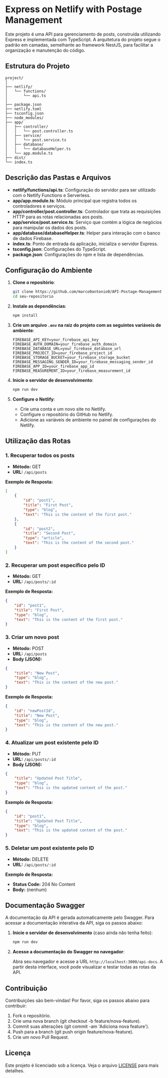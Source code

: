
# Express on Netlify with Postage Management

Este projeto é uma API para gerenciamento de posts, construída utilizando Express e implementada com TypeScript. A arquitetura do projeto segue o padrão em camadas, semelhante ao framework NestJS, para facilitar a organização e manutenção do código.

## Estrutura do Projeto

```plaintext
project/
│
├── netlify/
│   └── functions/
│       └── api.ts
│
├── package.json
├── netlify.toml
├── tsconfig.json
├── node_modules/
├── app/
│   ├── controller/
│   │   └── post.controller.ts
│   ├── service/
│   │   └── post.service.ts
│   ├── database/
│   │   └── databaseHelper.ts
│   └── app.module.ts
├── dist/
└── index.ts
```

## Descrição das Pastas e Arquivos

- **netlify/functions/api.ts**: Configuração do servidor para ser utilizado com o Netlify Functions e Serverless.
- **app/app.module.ts**: Módulo principal que registra todos os controladores e serviços.
- **app/controller/post.controller.ts**: Controlador que trata as requisições HTTP para as rotas relacionadas aos posts.
- **app/service/post.service.ts**: Serviço que contém a lógica de negócios para manipular os dados dos posts.
- **app/database/databaseHelper.ts**: Helper para interação com o banco de dados Firebase.
- **index.ts**: Ponto de entrada da aplicação, inicializa o servidor Express.
- **tsconfig.json**: Configurações do TypeScript.
- **package.json**: Configurações do npm e lista de dependências.

## Configuração do Ambiente

1. **Clone o repositório**:

    ```bash
    git clone https://github.com/marco0antonio0/API-Postage-Management
    cd seu-repositorio
    ```

2. **Instale as dependências**:

    ```bash
    npm install
    ```

3. **Crie um arquivo `.env` na raiz do projeto com as seguintes variáveis de ambiente**:

    ```plaintext
    FIREBASE_API_KEY=your_firebase_api_key
    FIREBASE_AUTH_DOMAIN=your_firebase_auth_domain
    FIREBASE_DATABASE_URL=your_firebase_database_url
    FIREBASE_PROJECT_ID=your_firebase_project_id
    FIREBASE_STORAGE_BUCKET=your_firebase_storage_bucket
    FIREBASE_MESSAGING_SENDER_ID=your_firebase_messaging_sender_id
    FIREBASE_APP_ID=your_firebase_app_id
    FIREBASE_MEASUREMENT_ID=your_firebase_measurement_id
    ```

4. **Inicie o servidor de desenvolvimento**:

    ```bash
    npm run dev
    ```

5. **Configure o Netlify**:

    - Crie uma conta e um novo site no Netlify.
    - Configure o repositório do GitHub no Netlify.
    - Adicione as variáveis de ambiente no painel de configurações do Netlify.

## Utilização das Rotas

### 1. Recuperar todos os posts

- **Método:** GET
- **URL:** `/api/posts`

**Exemplo de Resposta:**

```json
[
    {
        "id": "post1",
        "title": "First Post",
        "type": "blog",
        "text": "This is the content of the first post."
    },
    {
        "id": "post2",
        "title": "Second Post",
        "type": "article",
        "text": "This is the content of the second post."
    }
]
```

### 2. Recuperar um post específico pelo ID

- **Método:** GET
- **URL:** `/api/posts/:id`

**Exemplo de Resposta:**

```json
{
    "id": "post1",
    "title": "First Post",
    "type": "blog",
    "text": "This is the content of the first post."
}
```

### 3. Criar um novo post

- **Método:** POST
- **URL:** `/api/posts`
- **Body (JSON):**

```json
{
    "title": "New Post",
    "type": "blog",
    "text": "This is the content of the new post."
}
```

**Exemplo de Resposta:**

```json
{
    "id": "newPostId",
    "title": "New Post",
    "type": "blog",
    "text": "This is the content of the new post."
}
```

### 4. Atualizar um post existente pelo ID

- **Método:** PUT
- **URL:** `/api/posts/:id`
- **Body (JSON):**

```json
{
    "title": "Updated Post Title",
    "type": "blog",
    "text": "This is the updated content of the post."
}
```

**Exemplo de Resposta:**

```json
{
    "id": "post1",
    "title": "Updated Post Title",
    "type": "blog",
    "text": "This is the updated content of the post."
}
```

### 5. Deletar um post existente pelo ID

- **Método:** DELETE
- **URL:** `/api/posts/:id`

**Exemplo de Resposta:**

- **Status Code:** 204 No Content
- **Body:** (nenhum)

## Documentação Swagger

A documentação da API é gerada automaticamente pelo Swagger. Para acessar a documentação interativa da API, siga os passos abaixo:

1. **Inicie o servidor de desenvolvimento** (caso ainda não tenha feito):

    ```bash
    npm run dev
    ```

2. **Acesse a documentação do Swagger no navegador**:

    Abra seu navegador e acesse a URL `http://localhost:3000/api-docs`. A partir desta interface, você pode visualizar e testar todas as rotas da API.

## Contribuição

Contribuições são bem-vindas! Por favor, siga os passos abaixo para contribuir:

1. Fork o repositório.
2. Crie uma nova branch (git checkout -b feature/nova-feature).
3. Commit suas alterações (git commit -am 'Adiciona nova feature').
4. Push para a branch (git push origin feature/nova-feature).
5. Crie um novo Pull Request.

## Licença

Este projeto é licenciado sob a licença. Veja o arquivo [LICENSE](LICENSE.md) para mais detalhes.
